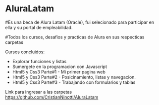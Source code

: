 # AluraLatam

#Es una beca de Alura Latam (Oracle), fui selecionado para participar en ella y su portal de empleabilidad.

#Todos los cursos, desafios y practicas de Alura en sus respecticas carpetas

Cursos concluidos:

* Explorar funciones y listas
* Sumergete en la programacion con Javascript
* Html5 y Css3 Parte#1 - Mi primer pagina web
* Html5 y Css3 Parte#2 - Posicinamiento, listas y navegacion.
* Html5 y Css3 Parte#3 - Trabajando con formularios y tablas

Link para ingresar a las carpetas
https://github.com/CristianNinotti/AluraLatam
